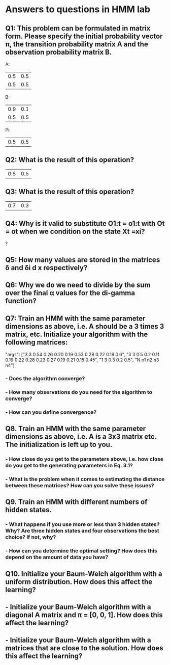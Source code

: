 # Answers to questions in HMM lab

## Q1: This problem can be formulated in matrix form. Please specify the initial probability vector π, the transition probability matrix A and the observation probability matrix B.

A:

|             |             |
| ----------- | ----------- |
| 0.5         | 0.5         |
| 0.5         | 0.5         |

B:

|             |             |
| ----------- | ----------- |
| 0.9         | 0.1         |
| 0.5         | 0.5         |

Pi:

|             |             |
| ----------- | ----------- |
| 0.5         | 0.5         |

## Q2: What is the result of this operation?

|             |             |
| ----------- | ----------- |
| 0.5         | 0.5         |

## Q3: What is the result of this operation? 

|             |             |
| ----------- | ----------- |
| 0.7         | 0.3         |

## Q4: Why is it valid to substitute O1:t = o1:t with Ot = ot when we condition on the state Xt =xi?
?

## Q5: How many values are stored in the matrices δ and δi d x respectively?


## Q6: Why we do we need to divide by the sum over the final α values for the di-gamma function?


## Q7: Train an HMM with the same parameter dimensions as above, i.e. A should be a 3 times 3 matrix, etc. Initialize your algorithm with the following matrices:
"args": ["3 3 0.54 0.26 0.20 0.19 0.53 0.28 0.22 0.18 0.6", "3 3 0.5 0.2 0.11 0.19 0.22 0.28 0.23 0.27 0.19 0.21 0.15 0.45", "1 3 0.3 0.2 0.5", "N n1 n2 n3 n4"]
### - Does the algorithm converge? 
### - How many observations do you need for the algorithm to converge? 
### - How can you define convergence?


## Q8. Train an HMM with the same parameter dimensions as above, i.e. A is a 3x3 matrix etc. The initialization is left up to you. 
### - How close do you get to the parameters above, i.e. how close do you get to the generating parameters in Eq. 3.1? 
### - What is the problem when it comes to estimating the distance between these matrices? How can you solve these issues?

## Q9. Train an HMM with different numbers of hidden states. 
### - What happens if you use more or less than 3 hidden states? Why? Are three hidden states and four observations the best choice? If not, why? 
### - How can you determine the optimal setting? How does this depend on the amount of data you have?


## Q10. Initialize your Baum-Welch algorithm with a uniform distribution. How does this affect the learning? 
## - Initialize your Baum-Welch algorithm with a diagonal A matrix and π = [0, 0, 1]. How does this affect the learning? 
## - Initialize your Baum-Welch algorithm with a matrices that are close to the solution. How does this affect the learning?







